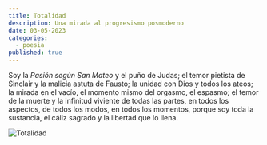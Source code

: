 ```yaml
---
title: Totalidad
description: Una mirada al progresismo posmoderno
date: 03-05-2023
categories:
  - poesia
published: true
---
```


<script>
    import Image from "../lib/components/custom/img.svelte";
</script>

Soy la _Pasión según San Mateo_
y el puño de Judas;
el temor pietista de Sinclair
y la malicia astuta de Fausto;
la unidad con Dios
y todos los ateos;
la mirada en el vacío,
el momento mismo del orgasmo,
el espasmo;
el temor de la muerte y
la infinitud viviente
de todas las partes,
en todos los aspectos,
de todos los modos,
en todos los momentos,
porque soy
toda la sustancia,
el cáliz sagrado
y la libertad que lo llena.

<Image src="https://miro.medium.com/v2/resize:fit:640/format:webp/1*Qo2EJ_czgxKJ4DfIeJYShw.jpeg" alt="Totalidad"/>
